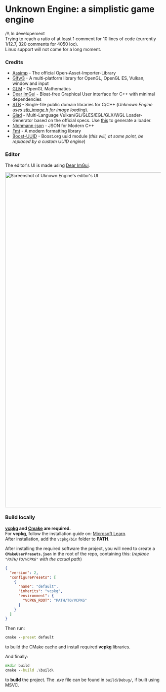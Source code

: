 # Unknown Engine: a simplistic game engine  
/!\ In developement  
Trying to reach a ratio of at least 1 comment for 10 lines of code (currently 1/12.7, 320 comments for 4050 loc).  
Linux support will not come for a long moment.  

### Credits
- [Assimp](https://github.com/assimp/assimp) - The official Open-Asset-Importer-Library
- [Glfw3](https://github.com/glfw/glfw) - A multi-platform library for OpenGL, OpenGL ES, Vulkan, window and input
- [GLM](https://github.com/g-truc/glm) - OpenGL Mathematics
- [Dear ImGui](https://github.com/ocornut/imgui) - Bloat-free Graphical User interface for C++ with minimal dependencies
- [STB](https://github.com/nothings/stb) - Single-file public domain libraries for C/C++ (*Unknown Engine uses [stb_image.h](https://github.com/nothings/stb/blob/master/stb_image.h) for image loading*).
- [Glad](https://github.com/Dav1dde/glad) - Multi-Language Vulkan/GL/GLES/EGL/GLX/WGL Loader-Generator based on the official specs. Use [this](https://gen.glad.sh/) to generate a loader.
- [Nlohmann-json](https://github.com/nlohmann/json) - JSON for Modern C++
- [Fmt](https://github.com/fmtlib/fmt) - A modern formatting library
- [Boost-UUID](https://github.com/boostorg/uuid) - Boost.org uuid module (*this will, at some point, be replaced by a custom UUID engine*)

### Editor
The editor's UI is made using [Dear ImGui](https://github.com/ocornut/imgui).  
  
<img width="1920" height="1080" alt="Screenshot of Uknown Engine's editor's UI" src="https://github.com/user-attachments/assets/0673b0fa-722e-4579-9e54-8539cd8fa626" />

### Build locally

__[vcpkg](https://vcpkg.io/en/) and [Cmake](https://cmake.org/) are required.__  
For __vcpkg__, follow the installation guide on: [Microsoft Learn](https://learn.microsoft.com/en-us/vcpkg/get_started/get-started?pivots=shell-powershell#1---set-up-vcpkg).  
After installation, add the `vcpkg/bin` folder to __PATH__.   

After installing the required software the project, you will need to create a __`CMakeUserPresets.json`__ in the root of the repo, containing this: (*replace `"PATH/TO/VCPKG"` with the actual path*)  
```json
{
  "version": 2,
  "configurePresets": [
    {
      "name": "default",
      "inherits": "vcpkg",
      "environment": {
        "VCPKG_ROOT": "PATH/TO/VCPKG"
      }
    }
  ]
}
```
Then run:
```cmd
cmake --preset default
```
to build the CMake cache and install required __vcpkg__ libraries.  

And finally:
```cmd
mkdir build
cmake --build .\build\
```
to __build__ the project. The *.exe* file can be found in `build/Debug/`, if built using MSVC.

